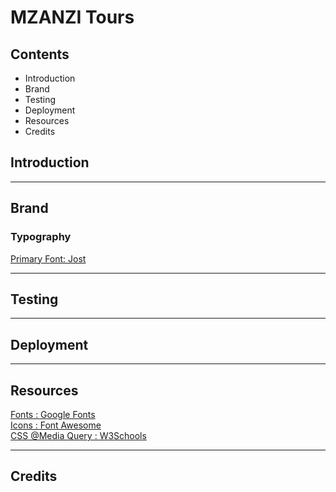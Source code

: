 # MZANZI Tours

## Contents
- Introduction
- Brand
- Testing
- Deployment
- Resources
- Credits

## Introduction

---

## Brand
### Typography
[Primary Font: Jost](https://fonts.google.com/specimen/Jost)

---

## Testing

---

## Deployment

---

## Resources
[Fonts : Google Fonts](https://fonts.google.com)  
[Icons : Font Awesome](https://fonts.google.com)  
[CSS @Media Query : W3Schools](https://www.w3schools.com/cssref/css3_pr_mediaquery.php)  

---

## Credits
